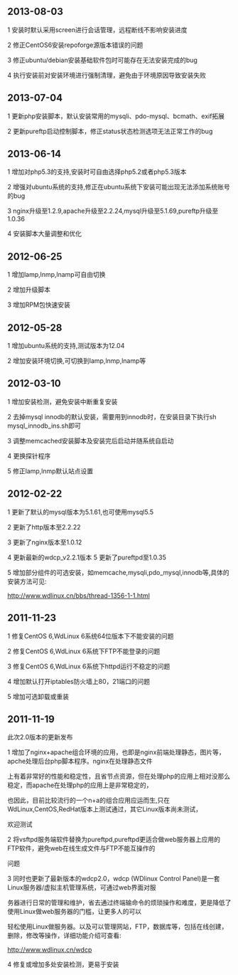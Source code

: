 2013-08-03
----------

1 安装时默认采用screen进行会话管理，远程断线不影响安装进度

2 修正CentOS6安装repoforge源版本错误的问题

3 修正ubuntu/debian安装基础软件包时可能存在无法安装完成的bug

4 执行安装前对安装环境进行强制清理，避免由于环境原因导致安装失败

2013-07-04
----------

1 更新php安装脚本，默认安装常用的mysqli、pdo-mysql、bcmath、exif拓展

2 更新pureftp启动控制脚本，修正status状态检测选项无法正常工作的bug

2013-06-14
----------

1 增加对php5.3的支持,安装时可自由选择php5.2或者php5.3版本

2 增强对ubuntu系统的支持,修正在ubuntu系统下安装可能出现无法添加系统账号的bug

3 nginx升级至1.2.9,apache升级至2.2.24,mysql升级至5.1.69,pureftp升级至1.0.36

4 安装脚本大量调整和优化

2012-06-25
----------

1 增加lamp,lnmp,lnamp可自由切换

2 增加升级脚本

3 增加RPM包快速安装

2012-05-28
----------

1 增加ubuntu系统的支持,测试版本为12.04

2 增加安装环境切换,可切换到lamp,lnmp,lnamp等

2012-03-10
----------

1 增加安装检测，避免安装中断重复安装

2 去掉mysql innodb的默认安装，需要用到innodb时，在安装目录下执行sh mysql_innodb_ins.sh即可

3 调整memcached安装脚本及安装完后启动并随系统自启动

4 更换探针程序

5 修正lamp,lnmp默认站点设置

2012-02-22
----------

1 更新了默认的mysql版本为5.1.61,也可使用mysql5.5

2 更新了http版本至2.2.22

3 更新了nginx版本至1.0.12

4 更新最新的wdcp_v2.2.1版本
5 更新了pureftpd至1.0.35

5 增加部分组件的可选安装，如memcache,mysqli,pdo_mysql,innodb等,具体的安装方法可见:

http://www.wdlinux.cn/bbs/thread-1356-1-1.html

2011-11-23
----------

1 修复CentOS 6,WdLinux 6系统64位版本下不能安装的问题

2 修复CentOS 6,WdLinux 6系统下FTP不能登录的问题

3 修复CentOS 6,WdLinux 6系统下httpd运行不稳定的问题

4 增加默认打开iptables防火墙上80，21端口的问题

5 增加可选卸载或重装

2011-11-19
----------

此次2.0版本的更新发布

1 增加了nginx+apache组合环境的应用，也即是nginx前端处理静态，图片等，apche处理后台php脚本程序。nginx在处理静态文件

上有着非常好的性能和稳定性，且省节点资源，但在处理php的应用上相对没那么稳定，而apache在处理php的应用上是非常稳定的，

也因此，目前比较流行的一个n+a的组合应用应运而生,只在WdLinux,CentOS,RedHat版本上测试通过，其它Linux版本尚未测试，

欢迎测试

2 将vsftpd服务端软件替换为pureftpd,pureftpd更适合做web服务器上应用的FTP软件，避免web在线生成文件与FTP不能互操作的

问题

3 同时也更新了最新版本的wdcp2.0，wdcp (WDlinux Control Panel)是一套Linux服务器/虚拟主机管理系统，可通过web界面对服

务器进行日常的管理和维护，省去通过终端输命令的烦琐操作和难度，更是降低了使用Linux做web服务器的门槛，让更多人的可以

轻松使用Linux做服务器。以及可以管理网站，FTP，数据库等，包括在线创建，删除，修改等操作，详细功能介绍可查看:

http://www.wdlinux.cn/wdcp

4 修复或增加多处安装检测，更易于安装


